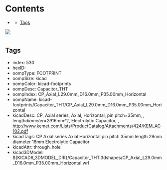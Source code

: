 



Contents
========

* [](#)
	* [Tags](#tags)
  
![][im]
# 

## Tags

- index: 530
- hexID: 
- oompType: FOOTPRINT
- oompSize: kicad
- oompColor: kicad-footprints
- oompDesc: Capacitor_THT
- oompIndex: CP_Axial_L29.0mm_D16.0mm_P35.00mm_Horizontal
- oompName: kicad-footprints/Capacitor_THT/CP_Axial_L29.0mm_D16.0mm_P35.00mm_Horizontal
- kicadDesc: CP, Axial series, Axial, Horizontal, pin pitch=35mm, , length*diameter=29*16mm^2, Electrolytic Capacitor, , http://www.kemet.com/Lists/ProductCatalog/Attachments/424/KEM_AC102.pdf
- kicadTags: CP Axial series Axial Horizontal pin pitch 35mm  length 29mm diameter 16mm Electrolytic Capacitor
- kicadAttr: through_hole
- kicad3DModel: ${KICAD6_3DMODEL_DIR}/Capacitor_THT.3dshapes/CP_Axial_L29.0mm_D16.0mm_P35.00mm_Horizontal.wrl



[im]: image.png
